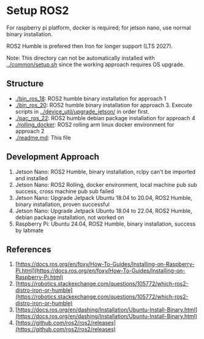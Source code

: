 # Setup ROS2

For raspberry pi platform, docker is required; for jetson nano, use normal binary installation.

ROS2 Humble is prefered then Iron for longer support (LTS 2027).

Note: This directory can not be automatically installed with [../common/setup.sh](../common/setup.sh) since the working approach requires OS upgrade.

## Structure

- [./bin_ros_18](./bin_ros_18): ROS2 humble binary installation for approach 1
- [./bin_ros_20](./bin_ros_20): ROS2 humble binary installation for approach 3. Execute scripts in [../device_util/upgrade_jetson/](../device_util/upgrade_jetson/) in order first.
- [./pac_ros_22](./pac_ros_22): ROS2 humble debian package installation for approach 4
- [./rolling_docker](./rolling_docker): ROS2 rolling arm linux docker environment for approach 2
- [./readme.md](./readme.md): This file

## Development Approach

1. Jetson Nano: ROS2 Humble, binary installation, rclpy can't be imported and installed
2. Jetson Nano: ROS2 Rolling, docker environment, local machine pub sub success, cross machine pub sub failed
3. Jetson Nano: Upgrade Jetpack Ubuntu 18.04 to 20.04, ROS2 Humble, binary installation, proven successful
4. Jetson Nano: Upgrade Jetpack Ubuntu 18.04 to 22.04, ROS2 Humble, debian package installation, not worked on
5. Raspberry Pi: Ubuntu 24.04, ROS2 Humble, binary installation, success by labmate

## References

1. [https://docs.ros.org/en/foxy/How-To-Guides/Installing-on-Raspberry-Pi.html](https://docs.ros.org/en/foxy/How-To-Guides/Installing-on-Raspberry-Pi.html) 
2. [https://robotics.stackexchange.com/questions/105772/which-ros2-distro-iron-or-humble](https://robotics.stackexchange.com/questions/105772/which-ros2-distro-iron-or-humble)
3. [https://docs.ros.org/en/dashing/Installation/Ubuntu-Install-Binary.html](https://docs.ros.org/en/dashing/Installation/Ubuntu-Install-Binary.html)
4. [https://github.com/ros2/ros2/releases](https://github.com/ros2/ros2/releases)
